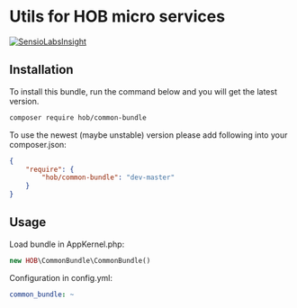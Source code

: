 # Utils for HOB micro services 

[![SensioLabsInsight](https://insight.sensiolabs.com/projects/99f5d9c0-4be8-4aa2-975c-f9859785c498/big.png)](https://insight.sensiolabs.com/projects/99f5d9c0-4be8-4aa2-975c-f9859785c498)

## Installation
To install this bundle, run the command below and you will get the latest version.

``` bash
composer require hob/common-bundle
```

To use the newest (maybe unstable) version please add following into your composer.json:

``` json
{
    "require": {
        "hob/common-bundle": "dev-master"
    }
}
```


## Usage
Load bundle in AppKernel.php:
``` php
new HOB\CommonBundle\CommonBundle()
```

Configuration in config.yml:
``` yaml
common_bundle: ~
```
